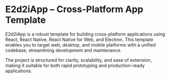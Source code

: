 <!-- << E2d2iApp/README.md >> -->
# E2d2iApp – Cross-Platform App Template

E2d2iApp is a robust template for building cross-platform applications using React, React Native, React Native for Web, and Electron. This template enables you to target web, desktop, and mobile platforms with a unified codebase, streamlining development and maintenance.

The project is structured for clarity, scalability, and ease of extension, making it suitable for both rapid prototyping and production-ready applications.
